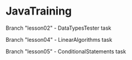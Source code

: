 # JavaTraining

Branch "lesson02" - DataTypesTester task

Branch "lesson04" - LinearAlgorithms task

Branch "lesson05" - ConditionalStatements task
